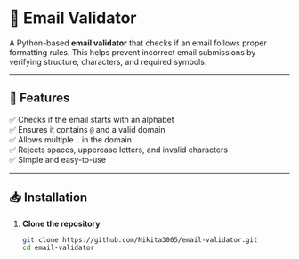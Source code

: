 # 📧 Email Validator

A Python-based **email validator** that checks if an email follows proper formatting rules. This helps prevent incorrect email submissions by verifying structure, characters, and required symbols.

---

## 🚀 Features
✅ Checks if the email starts with an alphabet  
✅ Ensures it contains `@` and a valid domain  
✅ Allows multiple `.` in the domain  
✅ Rejects spaces, uppercase letters, and invalid characters  
✅ Simple and easy-to-use  

---

## 📥 Installation

1. **Clone the repository**  
   ```sh
   git clone https://github.com/Nikita3005/email-validator.git
   cd email-validator
